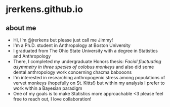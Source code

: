 # jrerkens.github.io
## about me
- Hi, I’m @jrerkens but please just call me Jimmy!
- I'm a Ph.D. student in Anthropology at Boston University
- I graduated from The Ohio State University with a degree in Statistics and Anthropology
- There, I completed my undergraduate Honors thesis: _Facial fluctuating asymmetry in three species of colobus monkeys_ and also did some dental anthropology work concerning chacma babooons
- I'm interested in researching anthropogenic stress among populations of vervet monkeys (hopefully on St. Kitts!) but within my analysis I prefer to work within a Bayesian paradigm
- One of my goals is to make Statistics more approachable <3 please feel free to reach out, I love collaboration!
